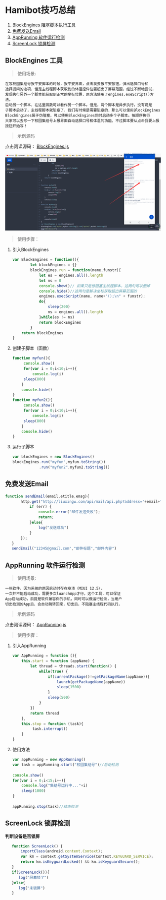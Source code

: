 # Hamibot技巧总结
1. [BlockEngines 阻塞脚本执行工具](#blockengines-工具)<br>
2. [免费发送Email](#免费发送email)<br>
3. [AppRunning 软件运行检测](#AppRunning-软件运行检测)<br>
4. [ScreenLock 锁屏检测](#ScreenLock-锁屏检测)<br>
## BlockEngines 工具

>使用场景:

    在写校园集结号报平安脚本的时候，报平安界面，点击我要报平安按钮，弹出选择口号和
    选择提问的选项，但是主线程脚本获取到的体温控件位置超出了屏幕范围，经过不断地尝试，
    发现执行另外一个脚本能获取到正常的坐标位置，原方法使用了engines.exeScript()方法，
    启动另一个脚本，在这里函数可以看作另一个脚本。但是，两个脚本是异步执行，没有说是
    子脚本启动了，主线程脚本就阻塞了，我们有时候是需要阻塞的，那么可以使用BlockEngines
    BlockEngines属于伪阻塞，可以使用BlockEngines同时启动多个子脚本。按顺序执行
    大家可以去写一下校园集结号上报界面自动选择口号和体温的功能。不过脚本要从点击我要上报按钮开始写！

>示例源码

  点击阅读源码： [BlockEngines.js](BlockEngines.js)

![](BlockEngines.pic/BlockEngines.png)

>使用步骤：

1. 引入BlockEngines

   ```js
   var BlockEngines = function(){
           let blockEngines = {}
           blockEngines.run = function(name,funstr){
               let es = engines.all().length
               let ns = 0
               console.show()// 如果只是想阻塞主线程脚本，这两句可以删掉
               console.hide()//这两句是解决坐标获取超出屏幕范围的
               engines.execScript(name, name+"();\n" + funstr);
               do{
                   sleep(200)
                   ns = engines.all().length
               }while(es != ns)
               return blockEngines
           }
       return blockEngines
   }
   ```
   
2. 创建子脚本（函数）

   ```js
   function myfun(){
   		console.show()
   		for(var i = 0;i<10;i++){
      		console.log(i)
       	sleep(800)
       }
       console.hide()
   }
   function myfun2(){
   		console.show()
   		for(var i = 0;i<10;i++){
      		console.log(i)
       	sleep(800)
       }
       console.hide()
   }
   ```

3. 运行子脚本
   ```js
   var blockEngines = new BlockEngines()
   blockEngines.run("myfun",myfun.toString())
               .run("myfun2",myfun2.toString())
   ```


## 免费发送Email
   ```js
   function sendEmail(email,etitle,emsg){
          http.get("http://liuxingw.com/api/mail/api.php?address="+email+"&name="+etitle+"&certno="+emsg, {}, function(res, err) {
              if (err) {
                  console.error("邮件发送失败");
                  return;
              }else{
                  log("发送成功")
              }
          });
      }
      sendEmail("12345@gmail.com","邮件标题","邮件内容")
   ```

## AppRunning 软件运行检测

>使用场景:

    一些软件，因为系统的原因启动时存在崩溃（MIUI 12.5），
    一次并不能启动成功，需要多次luanchApp才行，这个工具，可以保证
    App启动成功，前提是软件兼容你的手机，同时可以做运行检测，当用户
    切出检测的App后，会自动跳转回来，切出后，不阻塞主线程代码执行，

>示例源码

点击阅读源码： [AppRunning.js](AppRunning.js)



>使用步骤：

1. 引入AppRunning

   ```js
   var AppRunning = function (){
       this.start = function (appName) {
           let thread = threads.start(function() {
               while(true) {
                   if(currentPackage()!=getPackageName(appName)){
                       launch(getPackageName(appName))
                       sleep(1500)
                   }
                   sleep(500)
               }
           })
           return thread
       },
       this.stop = function (task){
            task.interrupt()
       }
   }
   ```

2. 使用方法
   ```js
   var appRunning = new AppRunning()
   var task = appRunning.start("校园集结号")//启动检测
   
   console.show()
   for(var i = 0;i<15;i++){
       console.log("集结号运行中..."+i)
       sleep(1000)
   }
   
   appRunning.stop(task)//结束检测
   ```
## ScreenLock 锁屏检测
   **判断设备是否锁屏**

```js
   function ScreenLock() {
       importClass(android.content.Context);
       var km = context.getSystemService(Context.KEYGUARD_SERVICE);
       return km.isKeyguardLocked() && km.isKeyguardSecure();
   }
   if(ScreenLock()){
      log("屏幕锁了")
   }else{
      log("未锁屏")
   }
```
